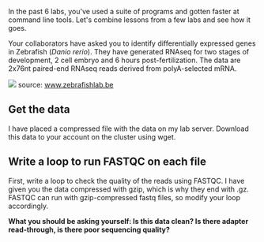 In the past 6 labs, you've used a suite of programs and gotten faster at command line tools. Let's combine lessons from a few labs and see how it goes. 

Your collaborators have asked you to identify differentially expressed genes in Zebrafish (_Danio rerio_). They have generated RNAseq for two stages of development, 2 cell embryo and 6 hours post-fertilization. The data are 2x76nt paired-end RNAseq reads derived from polyA-selected mRNA. 

![](http://www.zebrafishlab.be/sites/default/files/styles/media_gallery_large/public/embryos-7.jpg)
source: www.zebrafishlab.be

## Get the data

I have placed a compressed file with the data on my lab server. Download this data to your account on the cluster using wget. 

    

## Write a loop to run FASTQC on each file

First, write a loop to check the quality of the reads using FASTQC. I have given you the data compressed with gzip, which is why they end with .gz. FASTQC can run with gzip-compressed fastq files, so modify your loop accordingly. 

**What you should be asking yourself: Is this data clean? Is there adapter read-through, is there poor sequencing quality?**



